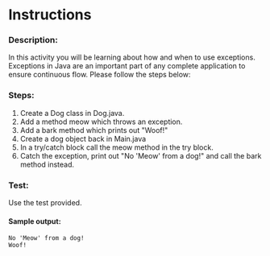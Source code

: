 # Instructions  
### Description:
In this activity you will be learning about how and when to use exceptions. Exceptions in Java are an important part of any complete application to ensure continuous flow.
Please follow the steps below:

### Steps:
1. Create a Dog class in Dog.java.
2. Add a method meow which throws an exception.
3. Add a bark method which prints out "Woof!"
4. Create a dog object back in Main.java
6. In a try/catch block call the meow method in the try block.
5. Catch the exception, print out "No 'Meow' from a dog!" and call the bark method instead.

### Test:
Use the test provided. 

#### Sample output:
```
No 'Meow' from a dog!
Woof!
```